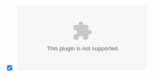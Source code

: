 - [x] ![GitHub](https://img.shields.io/github/license/FuckNazis/iOSPrivacy.com?logo=creativecommons&style=social)
